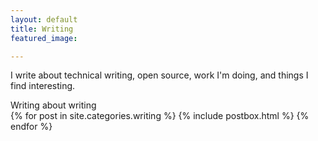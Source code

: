 ```yaml
---
layout: default
title: Writing
featured_image: 

---
```




<div class="featured-posts outer">
<p>I write about technical writing, open source, work I'm doing, and things I find interesting.</p>
<div class="outer">
  <div class="post-feed-title inner">Writing about writing</div>
       <div class="post-feed inner-wide">
       {% for post in site.categories.writing %}
         {% include postbox.html %}
  {% endfor %}         
    </div>   
</div>
</div>
